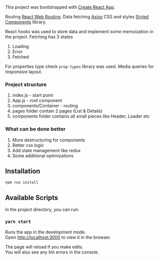 This project was bootstrapped with [Create React App](https://github.com/facebook/create-react-app).

Routing [React Web Routing](https://reactrouter.com/web).
Data fetching [Axios](https://github.com/axios/axios)
CSS and styles [Styled Components](https://styled-components.com/) library.

React hooks was used to store data and implement some memoization in the project.
Fetching has 3 states

1. Loading
1. Error
1. Fetched

For properties type check `prop-types` library was used.
Media queries for responsive layout.

### Project structure

1. index.js - start point
1. App.js - root component
1. components/Container - routing
1. pages folder contain 2 pages (List & Details)
1. components folder contains all small pieces like Header, Loader etc

### What can be done better

1. More destructuring for components
1. Better css logic
1. Add state management like redux
1. Some additional optimizations

## Installation

`npm run install`

## Available Scripts

In the project directory, you can run:

### `yarn start`

Runs the app in the development mode.<br />
Open [http://localhost:3000](http://localhost:3000) to view it in the browser.

The page will reload if you make edits.<br />
You will also see any lint errors in the console.
